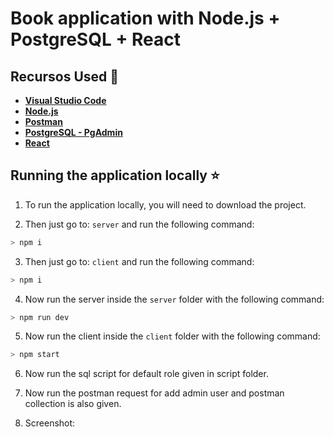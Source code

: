 # Book application with Node.js + PostgreSQL + React

## Recursos Used 🚀

* **[Visual Studio Code](https://code.visualstudio.com/?WT.mc_id=javascript-0000-gllemos)**
* **[Node.js](https://nodejs.org/en/)**
* **[Postman](https://www.getpostman.com/)**
* **[PostgreSQL - PgAdmin](https://www.postgresql.org/download/)**
* **[React](https://reactjs.org/)**

## Running the application locally ⭐️

1. To run the application locally, you will need to download the project.

2. Then just go to: `server` and run the following command:

```bash
> npm i
```

3. Then just go to: `client` and run the following command:

```bash
> npm i
```

4. Now run the server inside the `server` folder with the following command:

```bash
> npm run dev
```

5. Now run the client inside the `client` folder with the following command:

```bash
> npm start
```

6. Now run the sql script for default role given in script folder.

7. Now run the postman request for add admin user and postman collection is also given.


8. Screenshot:



